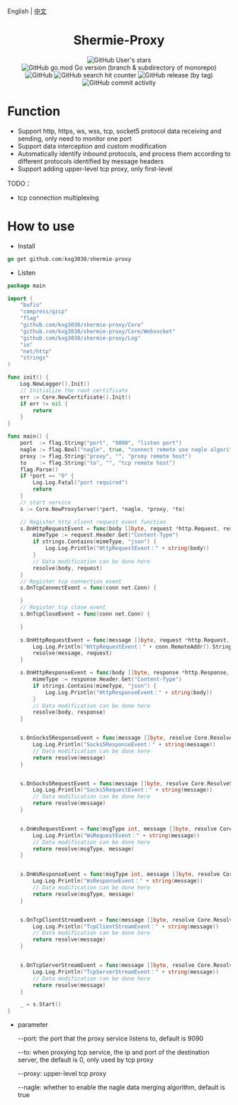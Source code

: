 English | [中文](./README-CN.md)
<div align="center">

# Shermie-Proxy

</div>

<div align="center">

![GitHub User's stars](https://img.shields.io/github/stars/kxg3030?style=social)
![GitHub go.mod Go version (branch & subdirectory of monorepo)](https://img.shields.io/github/go-mod/go-version/kxg3030/shermie-proxy/master)
![GitHub](https://img.shields.io/github/license/kxg3030/shermie-proxy)
![GitHub search hit counter](https://img.shields.io/github/search/kxg3030/shermie-proxy/start)
![GitHub release (by tag)](https://img.shields.io/github/downloads/kxg3030/shermie-proxy/v1.1/total)
![GitHub commit activity](https://img.shields.io/github/commit-activity/w/kxg3030/shermie-proxy)
</div>


# Function

- Support http, https, ws, wss, tcp, socket5 protocol data receiving and sending, only need to monitor one port
- Support data interception and custom modification
- Automatically identify inbound protocols, and process them according to different protocols identified by message headers
- Support adding upper-level tcp proxy, only first-level

TODO：

- tcp connection multiplexing

# How to use

- Install
```go
go get github.com/kxg3030/shermie-proxy
```

- Listen
```go
package main

import (
	"bufio"
	"compress/gzip"
	"flag"
	"github.com/kxg3030/shermie-proxy/Core"
	"github.com/kxg3030/shermie-proxy/Core/Websocket"
	"github.com/kxg3030/shermie-proxy/Log"
	"io"
	"net/http"
	"strings"
)

func init() {
	Log.NewLogger().Init()
	// Initialize the root certificate
	err := Core.NewCertificate().Init()
	if err != nil {
		return
	}
}

func main() {
	port  := flag.String("port", "9090", "listen port")
	nagle := flag.Bool("nagle", true, "connect remote use nagle algorithm")
	proxy := flag.String("proxy", "", "prxoy remote host")
	to    := flag.String("to", "", "tcp remote host")
	flag.Parse()
	if *port == "0" {
		Log.Log.Fatal("port required")
		return
	}
	// start service
	s := Core.NewProxyServer(*port, *nagle, *proxy, *to)

	// Register http client request event function
	s.OnHttpRequestEvent = func(body []byte, request *http.Request, resolve Core.ResolveHttpRequest, conn net.Conn) {
		mimeType := request.Header.Get("Content-Type")
		if strings.Contains(mimeType, "json") {
			Log.Log.Println("HttpRequestEvent：" + string(body))
		}
		// Data modification can be done here
		resolve(body, request)
	}
	// Register tcp connection event
	s.OnTcpConnectEvent = func(conn net.Conn) {

	}
	// Register tcp close event
	s.OnTcpCloseEvent = func(conn net.Conn) {

	}
	
	s.OnHttpRequestEvent = func(message []byte, request *http.Request, resolve Core.ResolveHttpRequest, conn net.Conn) {
		Log.Log.Println("HttpRequestEvent：" + conn.RemoteAddr().String())
		resolve(message, request)
	}

	s.OnHttpResponseEvent = func(body []byte, response *http.Response, resolve Core.ResolveHttpResponse, conn net.Conn) {
		mimeType := response.Header.Get("Content-Type")
		if strings.Contains(mimeType, "json") {
			Log.Log.Println("HttpResponseEvent：" + string(body))
		}
		// Data modification can be done here
		resolve(body, response)
	}


	s.OnSocks5ResponseEvent = func(message []byte, resolve Core.ResolveSocks5, conn net.Conn) (int, error) {
		Log.Log.Println("Socks5ResponseEvent：" + string(message))
		// Data modification can be done here
		return resolve(message)
	}


	s.OnSocks5RequestEvent = func(message []byte, resolve Core.ResolveSocks5, conn net.Conn) (int, error) {
		Log.Log.Println("Socks5RequestEvent：" + string(message))
		// Data modification can be done here
		return resolve(message)
	}


	s.OnWsRequestEvent = func(msgType int, message []byte, resolve Core.ResolveWs, conn net.Conn) error {
		Log.Log.Println("WsRequestEvent：" + string(message))
		// Data modification can be done here
		return resolve(msgType, message)
	}


	s.OnWsResponseEvent = func(msgType int, message []byte, resolve Core.ResolveWs, conn net.Conn) error {
		Log.Log.Println("WsResponseEvent：" + string(message))
		// Data modification can be done here
		return resolve(msgType, message)
	}


	s.OnTcpClientStreamEvent = func(message []byte, resolve Core.ResolveTcp, conn net.Conn) (int, error) {
		Log.Log.Println("TcpClientStreamEvent：" + string(message))
		// Data modification can be done here
		return resolve(message)
	}


	s.OnTcpServerStreamEvent = func(message []byte, resolve Core.ResolveTcp, conn net.Conn) (int, error) {
		Log.Log.Println("TcpServerStreamEvent：" + string(message))
		// Data modification can be done here
		return resolve(message)
	}

	_ = s.Start()
}
```
- parameter


    --port: the port that the proxy service listens to, default is 9090


    --to: when proxying tcp service, the ip and port of the destination server, the default is 0, only used by tcp proxy


    --proxy: upper-level tcp proxy


    --nagle: whether to enable the nagle data merging algorithm, default is true


